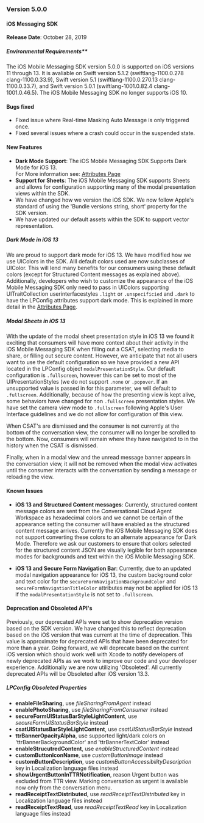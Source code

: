 ### Version 5.0.0
#### iOS Messaging SDK

**Release Date**: October 28, 2019 

##### Environmental Requirements**
The iOS Mobile Messaging SDK version 5.0.0 is supported on iOS versions 11 through 13. It is avaliable on Swift version 5.1.2 (swiftlang-1100.0.278 clang-1100.0.33.9), Swift version 5.1 (swiftlang-1100.0.270.13 clang-1100.0.33.7), and Swift version 5.0.1 (swiftlang-1001.0.82.4 clang-1001.0.46.5). The iOS Mobile Messaging SDK no longer supports iOS 10.  

#### Bugs fixed 
* Fixed issue where Real-time Masking Auto Message is only triggered once. 
* Fixed several issues where a crash could occur in the suspended state.

#### New Features 
* **Dark Mode Support**: The iOS Mobile Messaging SDK Supports Dark Mode for iOS 13.  
For More information see: [Attributes Page](mobile-app-messaging-sdk-for-ios-sdk-attributes-branding-and-configurations.html)
* **Support for Sheets**: The iOS Mobile Messaging SDK supports Sheets and allows for configuration supporting many of the modal presentation views within the SDK.  
* We have changed how we version the iOS SDK. We now follow Apple's standard of using the 'Bundle versions string, short' property for the SDK version. 
* We have updated our default assets within the SDK to support vector representation. 

##### Dark Mode in iOS 13 
We are proud to support dark mode for iOS 13.  We have modified how we use UIColors in the SDK. Alll default colors used are now subclasses of UIColor.  This will lend many benefits for our consumers using these default colors (except for Structured Content messages as explained above).  Additionally, developers who wish to customize the appearance of the iOS Mobile Messaging SDK only need to pass in UIColors supporting UITraitCollection userinterfacestyles `.light` or `.unspecificied` and `.dark` to have the LPConfig attributes support dark mode. This is explained in more detail in the [Attributes Page](mobile-app-messaging-sdk-for-ios-sdk-attributes-branding-and-configurations.html).

##### Modal Sheets in iOS 13
With the update of the modal sheet presentation style in iOS 13 we found it exciting that consumers will have more context about their activity in the iOS Mobile Messaging SDK when filling out a CSAT, selecting media to share, or filling out secure content.  However, we anticipate that not all users want to use the default configuration so we have provided a new API located in the LPConfig object `modalPresentationStyle`.  Our default configuration is `.fullscreen`,  however this can be set to most of the UIPresentationStyles (we do not support `.none` or `.popover`.  If an unsupported value is passed in for this parameter, we will default to `.fullscreen`.   Additionally, because of how the presenting view is kept alive, some behaviors have changed for non `.fullscreen` presentation styles.  We have set the camera view mode to `.fullscreen` following Apple's User Interface guidelines and we do not allow for configuration of this view.  

When CSAT's are dismissed and the consumer is not currently at the bottom of the conversation view, the consumer will no longer be scrolled to the bottom.  Now, consumers will remain where they have navigated to in the history when the CSAT is dismissed.

Finally, when in a modal view and the unread message banner appears in the conversation view, it will not be removed when the modal view activates until the consumer interacts with the conversation by sending a message or reloading the view.  

#### Known Issues 
* **iOS 13 and Structured Content messages**: Currently, structured content message colors are sent from the Conversational Cloud Agent Workspace as hexadecimal colors and we cannot be certain of the appearance setting the consumer will have enabled as the structured content message arrives. Currently the iOS Mobile Messaging SDK does not support converting these colors to an alternate appearance for Dark Mode.  Therefore we ask our customers to ensure that colors selected for the structured content JSON are visually legible for both appearance modes for backgrounds and text within the iOS Mobile Messaging SDK.

* **iOS 13 and Secure Form Navigation Bar**: Currently, due to an updated modal navigation appearance for iOS 13, the custom background color and text color for the `secureFormNavigationBackgroundColor` and `secureFormNavigationTitleColor` attributes may not be applied for iOS 13 if the `modalPresentationStyle` is not set to `.fullscreen`.   

#### Deprecation and Obsoleted API's 
Previously, our deprecated APIs were set to show deprecation version based on the SDK version.  We have changed this to reflect deprecation based on the iOS version that was current at the time of deprecation.  This value is approximate for deprecated APIs that have been deprecated for more than a year. Going forward, we will deprecate based on the current iOS version which should work well with Xcode to notify developers of newly deprecated APIs as we work to improve our code and your developer experience.  Additionally we are now utilizing 'Obsoleted'.  All currently deprecated APIs will be Obsoleted after iOS version 13.3.  


##### LPConfig Obsoleted Properties

* **enableFileSharing**, use *fileSharingFromAgent* instead
* **enablePhotoSharing**, use *fileSharingFromConsumer* instead
* **secureFormUIStatusBarStyleLightContent**, use *secureFormUIStatusBarStyle* instead
* **csatUIStatusBarStyleLightContent**, use *csatUIStatusBarStyle* instead
* **ttrBannerOpacityAlpha**, use supported light/dark colors on 'ttrBannerBackgroundColor' and 'ttrBannerTextColor' instead
* **enableStrucutredContent**, use *enableStructuredContent* instead
* **customButtonIconName**, use *customButtonImage* instead
* **customButtonDescription**, use *customButtonAccessibilityDescription* key in Localization language files instead
* **showUrgentButtonInTTRNotification**, reason Urgent button was excluded from TTR view. Marking conversation as urgent is available now only from the conversation menu.
* **readReceiptTextDistributed**, use *readReceiptTextDistributed* key in Localization language files instead
* **readReceiptTextRead**, use *readReceiptTextRead* key in Localization language files instead
